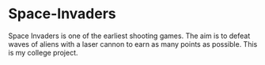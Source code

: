 # Space-Invaders
Space Invaders is one of the earliest shooting games. The aim is to defeat waves of aliens with a laser cannon to earn as many points as possible. This is my college project.

